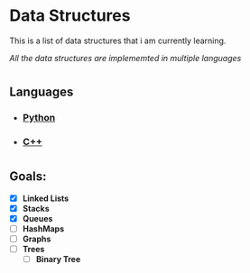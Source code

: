 # Data Structures
This is a list of data structures that i am currently learning.

*All the data structures are implememted in multiple languages*

#

## Languages

* ### **[Python](/Python/)**
* ### **[C++](/CPP)**

#

## Goals: 
- [X] **Linked Lists**
- [X] **Stacks**
- [X] **Queues**
- [ ] **HashMaps**
- [ ] **Graphs**
- [ ] **Trees**
  - [ ] **Binary Tree**